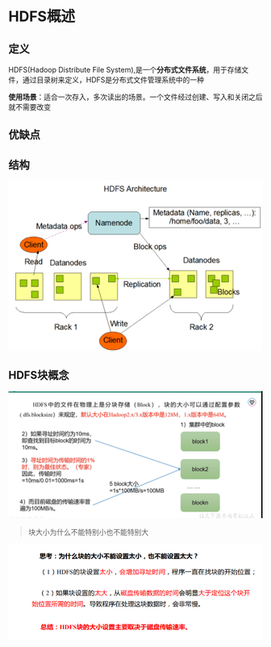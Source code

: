 # HDFS概述

## 定义

HDFS(Hadoop Distribute File System),是一个**分布式文件系统**，用于存储文件，通过目录树来定义，HDFS是分布式文件管理系统中的一种

**使用场景**：适合一次存入，多次读出的场景。一个文件经过创建、写入和关闭之后就不需要改变

## 优缺点

## 结构

![image-20230904153919962](..\图片\HDFS结构.png)

## HDFS块概念

![image-20230904155018608](..\图片\HDFS块概念.png)

> 块大小为什么不能特别小也不能特别大

![image-20230904155320339](..\图片\块大小问题.png)